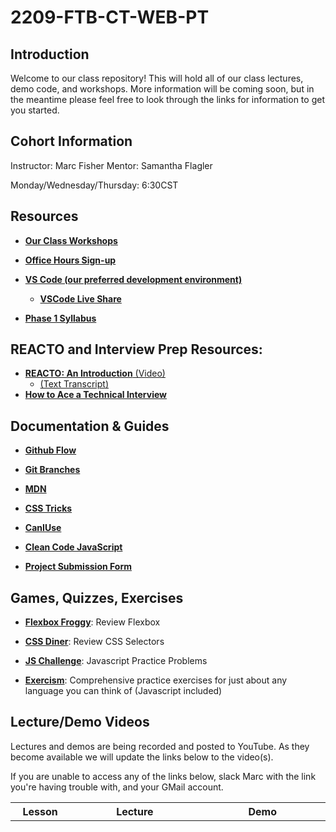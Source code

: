 # 2209-FTB-CT-WEB-PT

## Introduction

Welcome to our class repository! This will hold all of our class lectures, demo code, and workshops. More information will be coming soon, but in the meantime please feel free to look through the links for information to get you started.

## Cohort Information

Instructor: Marc Fisher
Mentor: Samantha Flagler

Monday/Wednesday/Thursday: 6:30CST

## Resources

- [**Our Class Workshops**](https://learn.fullstackacademy.com/workshop)

- [**Office Hours Sign-up**](https://learn.fullstackacademy.com/officehours)

- [**VS Code (our preferred development environment)**](https://code.visualstudio.com/docs)

  - [**VSCode Live Share**](https://code.visualstudio.com/learn/collaboration/live-share)

- [**Phase 1 Syllabus**](https://docs.google.com/document/d/1l8SHhSmw_hsIvZd2LTWonow9akzmECh0wrQNgziY8xE/edit?usp=sharing)


## REACTO and Interview Prep Resources:

- [**REACTO: An Introduction** (Video)](https://www.youtube.com/watch?v=DIR_rxusO8Q)
  - [(Text Transcript)](https://www.fullstackacademy.com/blog/whiteboard-coding-interviews-a-6-step-process-to-solve-any-problem)
- [**How to Ace a Technical Interview**](https://www.fullstackacademy.com/blog/how-to-ace-the-fullstack-academy-interview)


## Documentation & Guides
- [**Github Flow**](https://docs.github.com/en/get-started/quickstart/github-flow)

- [**Git Branches**](https://git-scm.com/book/en/v2/Git-Branching-Basic-Branching-and-Merging)

- [**MDN**](https://developer.mozilla.org/en-US/)

- [**CSS Tricks**](https://css-tricks.com/guides/)

- [**CanIUse**](https://caniuse.com)

- [**Clean Code JavaScript**](https://github.com/ryanmcdermott/clean-code-javascript)

- [**Project Submission Form**](https://docs.google.com/forms/d/1FSsM-D49HbDkiu-M2qBxNEu-MEgE6kqXPsQ4RIBi07o/edit)

## Games, Quizzes, Exercises

- [**Flexbox Froggy**](https://flexboxfroggy.com): Review Flexbox

- [**CSS Diner**](https://flukeout.github.io): Review CSS Selectors

- [**JS Challenge**](https://edabit.com/challenges/javascript): Javascript Practice Problems

- [**Exercism**](https://exercism.org): Comprehensive practice exercises for just about any language you can think of (Javascript included)



## Lecture/Demo Videos

Lectures and demos are being recorded and posted to YouTube. As they become available we will update the links below to the video(s).

If you are unable to access any of the links below, slack Marc with the link you're having trouble with, and your GMail account.
<table>
 <tr>
  <th style="width: 10vw;">Lesson</th>
  <th style="width: 30vw;">Lecture</th>
   <th style="width: 30vw;">Demo</th>
 </tr>
</table>
